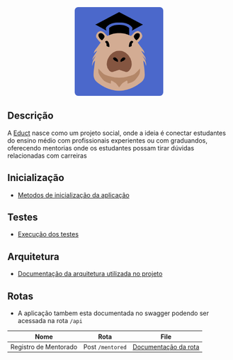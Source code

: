 <p align="center" >
  <a href="https://github.com/Projeto-Educt" target="blank"><img src="./logo-educt.png" width="200" alt="Educt Logo" style="border-radius: 8px"/></a>
</p>


## Descrição

A [Educt](https://mudar_link_da_aplicação_em_deploy) nasce como um projeto social, onde a ideia é conectar estudantes do ensino médio com profissionais experientes ou com 
graduandos, oferecendo mentorias onde os estudantes possam tirar dúvidas relacionadas com carreiras


## Inicialização

  - [Metodos de inicialização da aplicação](./docs/initial-application.md)

## Testes
  - [Execução dos testes](./docs/tests.md)

## Arquitetura
  - [Documentação da arquitetura utilizada no projeto](./docs/architecture.md)

## Rotas
  - A aplicação tambem esta documentada no swagger podendo ser acessada na rota `/api`

  | Nome                          | Rota                          | File                                                                  | 
  |-------------------------------|-------------------------------|-----------------------------------------------------------------------|
  | Registro de Mentorado           | Post `/mentored`                  |[Documentação da rota](./docs/routes/mentored/register.md)|